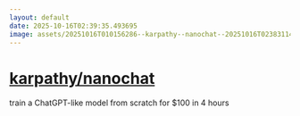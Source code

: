 ```yaml
---
layout: default
date: 2025-10-16T02:39:35.493695
image: assets/20251016T010156286--karpathy--nanochat--20251016T023831143--cropped.png
---
```


# [karpathy/nanochat](https://github.com/karpathy/nanochat)

train a ChatGPT-like model from scratch for $100 in 4 hours
